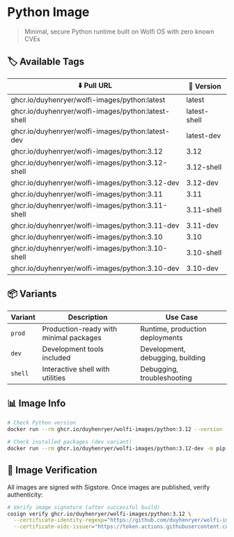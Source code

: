 # Python Image

> Minimal, secure Python runtime built on Wolfi OS with zero known CVEs

## 🏷️ Available Tags
| ⬇️ Pull URL                                           | 📌 Version    |
| ----------------------------------------------------- | ------------ |
| ghcr.io/duyhenryer/wolfi-images/python:latest         | latest       |
| ghcr.io/duyhenryer/wolfi-images/python:latest-shell   | latest-shell |
| ghcr.io/duyhenryer/wolfi-images/python:latest-dev     | latest-dev   |
| ghcr.io/duyhenryer/wolfi-images/python:3.12           | 3.12           |
| ghcr.io/duyhenryer/wolfi-images/python:3.12-shell     | 3.12-shell     |
| ghcr.io/duyhenryer/wolfi-images/python:3.12-dev       | 3.12-dev       |
| ghcr.io/duyhenryer/wolfi-images/python:3.11           | 3.11           |
| ghcr.io/duyhenryer/wolfi-images/python:3.11-shell     | 3.11-shell     |
| ghcr.io/duyhenryer/wolfi-images/python:3.11-dev       | 3.11-dev       |
| ghcr.io/duyhenryer/wolfi-images/python:3.10           | 3.10           |
| ghcr.io/duyhenryer/wolfi-images/python:3.10-shell     | 3.10-shell     |
| ghcr.io/duyhenryer/wolfi-images/python:3.10-dev       | 3.10-dev       |

## 📦 Variants

| Variant | Description | Use Case |
|---------|-------------|----------|
| `prod` | Production-ready with minimal packages | Runtime, production deployments |
| `dev` | Development tools included | Development, debugging, building |
| `shell` | Interactive shell with utilities | Debugging, troubleshooting |


## 📊 Image Info

```bash
# Check Python version
docker run --rm ghcr.io/duyhenryer/wolfi-images/python:3.12 --version

# Check installed packages (dev variant)
docker run --rm ghcr.io/duyhenryer/wolfi-images/python:3.12-dev -m pip list
```

## 🔐 Image Verification

All images are signed with Sigstore. Once images are published, verify authenticity:

```bash
# Verify image signature (after successful build)
cosign verify ghcr.io/duyhenryer/wolfi-images/python:3.12 \
  --certificate-identity-regexp="https://github.com/duyhenryer/wolfi-images" \
  --certificate-oidc-issuer="https://token.actions.githubusercontent.com"
```

